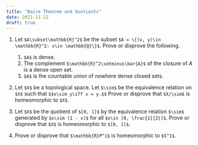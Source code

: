 ```yaml
---
title: "Baire Theorem and Quotients"
date: 2021-11-22
draft: true
---
```


1. Let `$A\subset\mathbb{R}^2$` be the subset `$A = \{(x, y)\in \mathbb{R}^2: x\in \mathbb{Q}\}$`. Prove or disprove the following.
    1. `$A$` is dense.
    2. The complement `$\mathbb{R}^2\setminus\bar{A}$` of the closure of $A$ is a dense open set.
    3. `$A$` is the countable union of nowhere dense closed sets.

2. Let `$X$` be a topological space. Let `$\sim$` be the equivalence relation on `$X$` such that `$$x\sim y\iff x = y.$$` Prove or disprove that `$X/\sim$` is homeomorphic to `$X$`.

3. Let `$X$` be the quotient of `$[0, 1]$` by the equivalence relation `$\sim$` generated by `$x\sim (1 - x)$` for all `$x\in [0, \frac{1}{2}]$`. Prove or disprove that `$X$` is homeomorphic to `$[0, 1]$`.

4. Prove or disprove that `$\mathbb{R}P^1$` is homeomorphic to `$S^1$`.
